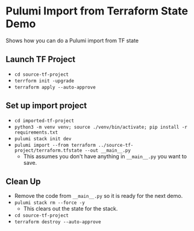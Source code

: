 # Pulumi Import from Terraform State Demo
Shows how you can do a Pulumi import from TF state

## Launch TF Project
* `cd source-tf-project`
* `terrform init -upgrade`
* `terraform apply --auto-approve`

## Set up import project
* `cd imported-tf-project`
* `python3 -m venv venv; source ./venv/bin/activate; pip install -r requirements.txt`
* `pulumi stack init dev`
* `pulumi import --from terraform ../source-tf-project/terraform.tfstate --out __main__.py`
  * This assumes you don't have anything in `__main__.py` you want to save.

## Clean Up
* Remove the code from `__main__.py` so it is ready for the next demo.
* `pulumi stack rm --force -y`
  * This clears out the state for the stack.
* `cd source-tf-project`
* `terraform destroy --auto-approve`